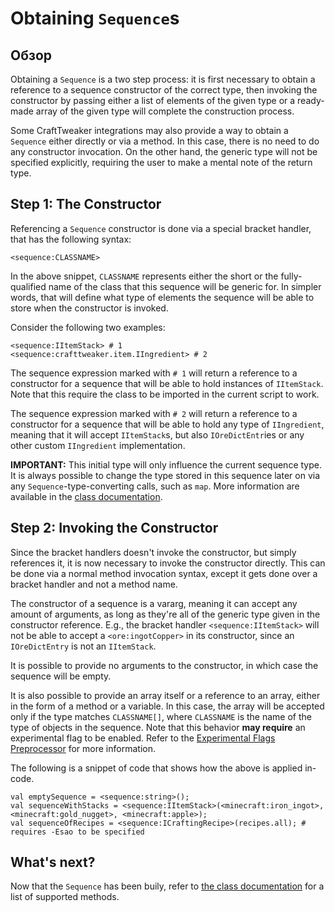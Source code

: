 # Obtaining `Sequence`s

## Обзор
Obtaining a `Sequence` is a two step process: it is first necessary to obtain a reference to a sequence constructor of the correct type, then invoking the constructor by passing either a list of elements of the given type or a ready-made array of the given type will complete the construction process.

Some CraftTweaker integrations may also provide a way to obtain a `Sequence` either directly or via a method. In this case, there is no need to do any constructor invocation. On the other hand, the generic type will not be specified explicitly, requiring the user to make a mental note of the return type.

## Step 1: The Constructor
Referencing a `Sequence` constructor is done via a special bracket handler, that has the following syntax:

```zenscript
<sequence:CLASSNAME>
```

In the above snippet, `CLASSNAME` represents either the short or the fully-qualified name of the class that this sequence will be generic for. In simpler words, that will define what type of elements the sequence will be able to store when the constructor is invoked.

Consider the following two examples:

```zenscript
<sequence:IItemStack> # 1
<sequence:crafttweaker.item.IIngredient> # 2
```

The sequence expression marked with `# 1` will return a reference to a constructor for a sequence that will be able to hold instances of `IItemStack`. Note that this require the class to be imported in the current script to work.

The sequence expression marked with `# 2` will return a reference to a constructor for a sequence that will be able to hold any type of `IIngredient`, meaning that it will accept `IItemStack`s, but also `IOreDictEntr`ies or any other custom `IIngredient` implementation.

**IMPORTANT:** This initial type will only influence the current sequence type. It is always possible to change the type stored in this sequence later on via any `Sequence`-type-converting calls, such as `map`. More information are available in the [class documentation](/Mods/Boson/Sequences/Docs/).

## Step 2: Invoking the Constructor
Since the bracket handlers doesn't invoke the constructor, but simply references it, it is now necessary to invoke the constructor directly. This can be done via a normal method invocation syntax, except it gets done over a bracket handler and not a method name.

The constructor of a sequence is a vararg, meaning it can accept any amount of arguments, as long as they're all of the generic type given in the constructor reference. E.g., the bracket handler `<sequence:IItemStack>` will not be able to accept a `<ore:ingotCopper>` in its constructor, since an `IOreDictEntry` is not an `IItemStack`.

It is possible to provide no arguments to the constructor, in which case the sequence will be empty.

It is also possible to provide an array itself or a reference to an array, either in the form of a method or a variable. In this case, the array will be accepted only if the type matches `CLASSNAME[]`, where `CLASSNAME` is the name of the type of objects in the sequence. Note that this behavior **may require** an experimental flag to be enabled. Refer to the [Experimental Flags Preprocessor](/Mods/Boson/Preprocessor/Exp/) for more information.

The following is a snippet of code that shows how the above is applied in-code.

```zenscript
val emptySequence = <sequence:string>();
val sequenceWithStacks = <sequence:IItemStack>(<minecraft:iron_ingot>, <minecraft:gold_nugget>, <minecraft:apple>);
val sequenceOfRecipes = <sequence:ICraftingRecipe>(recipes.all); # requires -Esao to be specified
```

## What's next?
Now that the `Sequence` has been buily, refer to [the class documentation](/Mods/Boson/Sequences/Docs/) for a list of supported methods.
